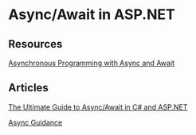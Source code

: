 # Async/Await in ASP.NET

## Resources

[Asynchronous Programming with Async and Await](https://docs.microsoft.com/en-us/dotnet/csharp/programming-guide/concepts/async/)

## Articles

[The Ultimate Guide to Async/Await in C# and ASP.NET](https://exceptionnotfound.net/async-await-in-asp-net-csharp-ultimate-guide/)

[Async Guidance](https://github.com/davidfowl/AspNetCoreDiagnosticScenarios/blob/master/AsyncGuidance.md)